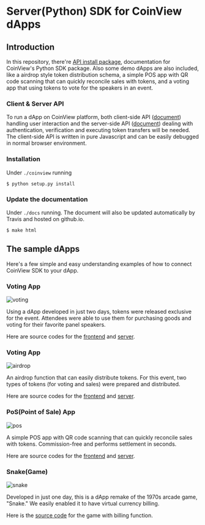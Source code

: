 # Server(Python) SDK for CoinView dApps


## Introduction

In this repository, there're [API install package](https://github.com/coinjinja/coinview-python-sdk/tree/master/coinview), 
documentation for CoinView's Python SDK package. Also some demo dApps are also included, like a airdrop style token
distribution schema, a simple POS app with QR code scanning that can quickly reconcile sales with tokens, 
and a voting app that using tokens to vote for the speakers in an event. 

### Client & Server API

To run a dApp on CoinView platform, both client-side API ([document](https://github.com/coinjinja/coinview-js-sdk)) 
handling user interaction and the server-side API ([document](https://coinjinja.github.io/coinview-python-sdk/)) 
dealing with authentication, verification and executing token transfers will be needed. The client-side API is 
written in pure Javascript and can be easily debugged in normal browser environment.

### Installation

Under `./coinview` running

    $ python setup.py install
    
### Update the documentation

Under `./docs` running. The document will also be updated automatically by Travis and hosted on github.io. 

    $ make html
    

## The sample dApps

Here's a few simple and easy understanding examples of how to connect CoinView SDK to your dApp.

### Voting App

![voting](https://en.coinjinja.com/dist/img/example-vote@2x_en.29ab4a6ecdec6d7b.png)

Using a dApp developed in just two days, tokens were released exclusive for the event.
Attendees were able to use them for purchasing goods and voting for their favorite panel speakers.

Here are source codes for the [frontend](https://github.com/coinjinja/demo-voting) and 
[server](https://github.com/coinjinja/coinview-python-sdk/blob/master/demo_app/controller/votes.py). 


### Voting App

![airdrop](https://en.coinjinja.com/dist/img/example-airdrop@2x_en.c9373e07e8548183.png)

An airdrop function that can easily distribute tokens. For this event, two types of tokens 
(for voting and sales) were prepared and distributed.

Here are source codes for the [frontend](https://github.com/coinjinja/demo-airdrop) and 
[server](https://github.com/coinjinja/coinview-python-sdk/blob/master/demo_app/controller/airdrop.py).


### PoS(Point of Sale) App

![pos](https://en.coinjinja.com/dist/img/example-regi@2x_en.cf4bc9002a800a24.png)


A simple POS app with QR code scanning that can quickly reconcile sales with tokens. 
Commission-free and performs settlement in seconds.

Here are source codes for the [frontend](https://github.com/coinjinja/demo-cashier) and 
[server](https://github.com/coinjinja/coinview-python-sdk/blob/master/demo_app/controller/cashier.py).


### Snake(Game)

![snake](https://en.coinjinja.com/dist/img/example-snake@2x_en.b9ea87245fb1d4b9.png)

Developed in just one day, this is a dApp remake of the 1970s arcade game,
"Snake." We easily enabled it to have virtual currency billing.

Here is the [source code](https://github.com/coinjinja/demo-snake) for the game with billing function. 